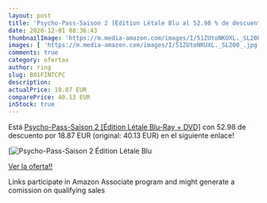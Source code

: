 ```yaml
---
layout: post
title: 'Psycho-Pass-Saison 2 [Édition Létale Blu al 52.98 % de descuento'
date: 2020-12-01 08:36:43
thumbnailImage: 'https://m.media-amazon.com/images/I/51ZUtoNKUXL._SL200_.jpg'
images: [ 'https://m.media-amazon.com/images/I/51ZUtoNKUXL._SL200_.jpg' ]
comments: true
category: ofertas
author: ring
slug: B01FINTCPC
description:
actualPrice: 18.87 EUR
comparePrice: 40.13 EUR
inStock: true
---
```


Está [Psycho-Pass-Saison 2 [Édition Létale Blu-Ray + DVD]](https://www.amazon.fr/dp/B01FINTCPC/?tag=tolees0d-21) con 52.98 de descuento por 18.87 EUR (original: 40.13 EUR) en el siguiente enlace!

[![Psycho-Pass-Saison 2 [Édition Létale Blu](https://m.media-amazon.com/images/I/51ZUtoNKUXL._SL200_.jpg)](https://www.amazon.fr/dp/B01FINTCPC/?tag=tolees0d-21)

[Ver la oferta!!](https://www.amazon.fr/dp/B01FINTCPC/?tag=tolees0d-21)

Links participate in Amazon Associate program and might generate a comission on qualifying sales


